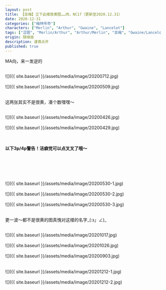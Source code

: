 ```yaml
---
layout: post
title: 【亚梅】立下此楼放黄图……肉，NC17（更新至2020.12.31）
date: 2020-12-31
categories: ["梅林传奇"]
characters: ["Merlin", "Arthur", "Gwaine", "Lancelot"]
tags: ["涩图", "Merlin/Arthur", "Arthur/Merlin", "亚梅", "Gwaine/Lancelot", "高兰", "限制级（R）", "成人级（NC-17）"]
origin: 随缘居
description: 谨慎点开
published: true
---
```


MA向，来一发逆的

<br>
![]({{ site.baseurl }}/assets/media/image/20200712.jpg)
<br>

<br>
![]({{ site.baseurl }}/assets/media/image/20200509.jpg)
<br><br>



这两张其实不是很黄，凑个数嘿嘿～

<br>
![]({{ site.baseurl }}/assets/media/image/20200426.jpg)
<br><br>
![]({{ site.baseurl }}/assets/media/image/20200429.jpg)
<br><br>

<br>

**以下3p/4p警告！洁癖党可以点叉叉了哦～**

<br><br><br>

<br>
![]({{ site.baseurl }}/assets/media/image/20200530-1.jpg)
<br><br>
![]({{ site.baseurl }}/assets/media/image/20200530-2.jpg)
<br><br>
![]({{ site.baseurl }}/assets/media/image/20200530-3.jpg)
<br><br>



更一波～都不是很黄的图真愧对这楼的名字\_(:з」∠)\_

<br>
![]({{ site.baseurl }}/assets/media/image/20201017.jpg)
<br><br>
![]({{ site.baseurl }}/assets/media/image/20201026.jpg)
<br><br>
![]({{ site.baseurl }}/assets/media/image/20200903.jpg)
<br><br>


<br>
![]({{ site.baseurl }}/assets/media/image/20201212-1.jpg)
<br><br>
![]({{ site.baseurl }}/assets/media/image/20201212-2.jpg)
<br><br>

